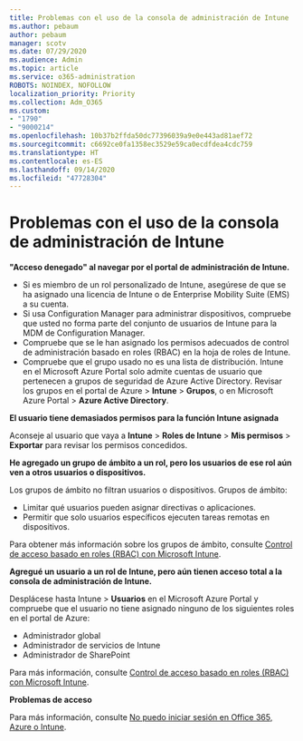 ```yaml
---
title: Problemas con el uso de la consola de administración de Intune
ms.author: pebaum
author: pebaum
manager: scotv
ms.date: 07/29/2020
ms.audience: Admin
ms.topic: article
ms.service: o365-administration
ROBOTS: NOINDEX, NOFOLLOW
localization_priority: Priority
ms.collection: Adm_O365
ms.custom:
- "1790"
- "9000214"
ms.openlocfilehash: 10b37b2ffda50dc77396039a9e0e443ad81aef72
ms.sourcegitcommit: c6692ce0fa1358ec3529e59ca0ecdfdea4cdc759
ms.translationtype: HT
ms.contentlocale: es-ES
ms.lasthandoff: 09/14/2020
ms.locfileid: "47728304"
---
```

# <a name="problems-using-the-intune-admin-console"></a>Problemas con el uso de la consola de administración de Intune

**"Acceso denegado" al navegar por el portal de administración de Intune.**

- Si es miembro de un rol personalizado de Intune, asegúrese de que se ha asignado una licencia de Intune o de Enterprise Mobility Suite (EMS) a su cuenta.
- Si usa Configuration Manager para administrar dispositivos, compruebe que usted no forma parte del conjunto de usuarios de Intune para la MDM de Configuration Manager.
- Compruebe que se le han asignado los permisos adecuados de control de administración basado en roles (RBAC) en la hoja de roles de Intune.
- Compruebe que el grupo usado no es una lista de distribución. Intune en el Microsoft Azure Portal solo admite cuentas de usuario que pertenecen a grupos de seguridad de Azure Active Directory. Revisar los grupos en el portal de Azure > **Intune** > **Grupos**, o en Microsoft Azure Portal > **Azure Active Directory**.

**El usuario tiene demasiados permisos para la función Intune asignada**

Aconseje al usuario que vaya a **Intune** > **Roles de Intune** > **Mis permisos** > **Exportar** para revisar los permisos concedidos.

**He agregado un grupo de ámbito a un rol, pero los usuarios de ese rol aún ven a otros usuarios o dispositivos.**

Los grupos de ámbito no filtran usuarios o dispositivos. Grupos de ámbito:

- Limitar qué usuarios pueden asignar directivas o aplicaciones.
- Permitir que solo usuarios específicos ejecuten tareas remotas en dispositivos.

Para obtener más información sobre los grupos de ámbito, consulte [Control de acceso basado en roles (RBAC) con Microsoft Intune](https://docs.microsoft.com/intune/role-based-access-control).

**Agregué un usuario a un rol de Intune, pero aún tienen acceso total a la consola de administración de Intune.**

Desplácese hasta Intune > **Usuarios** en el Microsoft Azure Portal y compruebe que el usuario no tiene asignado ninguno de los siguientes roles en el portal de Azure:

- Administrador global
- Administrador de servicios de Intune
- Administrador de SharePoint

Para más información, consulte [Control de acceso basado en roles (RBAC) con Microsoft Intune](https://docs.microsoft.com/intune/role-based-access-control).

**Problemas de acceso**

Para más información, consulte [No puedo iniciar sesión en Office 365, Azure o Intune](https://support.microsoft.com/help/2412085/you-can-t-sign-in-to-office-365-azure-or-intune).